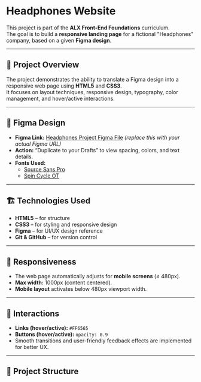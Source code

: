 # Headphones Website

This project is part of the **ALX Front-End Foundations** curriculum.  
The goal is to build a **responsive landing page** for a fictional "Headphones" company, based on a given **Figma design**.

---

## 📌 Project Overview

The project demonstrates the ability to translate a Figma design into a responsive web page using **HTML5** and **CSS3**.  
It focuses on layout techniques, responsive design, typography, color management, and hover/active interactions.

---

## 🧩 Figma Design

- **Figma Link:** [Headphones Project Figma File](https://www.figma.com) _(replace this with your actual Figma URL)_
- **Action:** “Duplicate to your Drafts” to view spacing, colors, and text details.
- **Fonts Used:**
  - [Source Sans Pro](https://fonts.google.com/specimen/Source+Sans+Pro)
  - [Spin Cycle OT](https://www.cufonfonts.com/font/spin-cycle-ot)

---

## 🏗️ Technologies Used

- **HTML5** – for structure  
- **CSS3** – for styling and responsive design  
- **Figma** – for UI/UX design reference  
- **Git & GitHub** – for version control  

---

## 📱 Responsiveness

- The web page automatically adjusts for **mobile screens** (≤ 480px).
- **Max width:** 1000px (content centered).
- **Mobile layout** activates below 480px viewport width.

---

## 🎨 Interactions

- **Links (hover/active):** `#FF6565`
- **Buttons (hover/active):** `opacity: 0.9`
- Smooth transitions and user-friendly feedback effects are implemented for better UX.

---

## 📂 Project Structure

